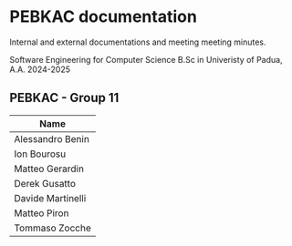 # PEBKAC documentation
Internal and external documentations and meeting meeting minutes.

Software Engineering for Computer Science B.Sc in Univeristy of Padua, A.A. 2024-2025

## PEBKAC - Group 11

| Name              |
|-------------------|
| Alessandro Benin  | 
| Ion Bourosu       | 
| Matteo Gerardin   | 
| Derek Gusatto     |
| Davide Martinelli |
| Matteo Piron      |
| Tommaso Zocche    |